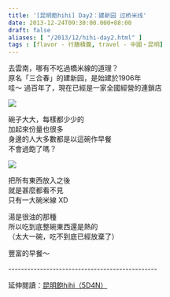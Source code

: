 ```yaml
---
title: '[昆明飽hihi] Day2：建新园 过桥米线'
date: 2013-12-24T09:30:00.000+08:00
draft: false
aliases: [ "/2013/12/hihi-day2.html" ]
tags : [flavor - 行膳積腹, travel - 中國・昆明]
---
```


去雲南，哪有不吃過橋米線的道理？  
原名「三合春」的建新园，是始建於1906年  
哇～ 過百年了，現在已經是一家全國經營的連鎖店  

![](/images/yunnan2a.jpg)

碗子大大，每樣都少少的  
加起來份量也很多  
身邊的人大多數都是以這碗作早餐  
不會過飽了嗎？  

![](/images/yunnan2a1.jpg)

把所有東西放入之後  
就是甚麼都看不見  
只有一大碗米線 XD  
  
湯是很油的那種  
所以吃到底整碗東西還是熱的  
（太大一碗，吃不到底已經放棄了）  
  
豐富的早餐～  
  
\-----------------------------------------------  
  
延伸閱讀：[昆明飽hihi（5D4N）](https://hidie.net/yunnan5d4n/)
